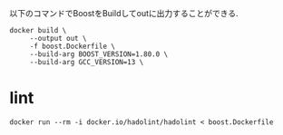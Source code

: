 以下のコマンドでBoostをBuildしてoutに出力することができる.

```
docker build \
     --output out \
     -f boost.Dockerfile \
     --build-arg BOOST_VERSION=1.80.0 \
     --build-arg GCC_VERSION=13 \

```

# lint

```
docker run --rm -i docker.io/hadolint/hadolint < boost.Dockerfile
```
